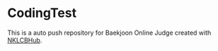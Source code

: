 # CodingTest
This is a auto push repository for Baekjoon Online Judge created with [NKLCBHub](https://github.com/Donghyeon0915/NKLCB_Hub).

